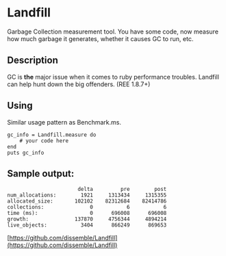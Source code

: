 # Landfill

Garbage Collection measurement tool.   You have some code, now measure how much garbage it generates, whether it causes GC to run, etc.

## Description

GC is **the** major issue when it comes to ruby performance troubles.  Landfill can help hunt down the big offenders. (REE 1.8.7+)

## Using

Similar usage pattern as Benchmark.ms.   

	gc_info = Landfill.measure do
		# your code here
	end
	puts gc_info

## Sample output:

	                       delta         pre        post  
	num_allocations:        1921     1313434     1315355
	allocated_size:       102102    82312684    82414786
	collections:               0           6           6
	time (ms):                 0      696008      696008
	growth:               137870     4756344     4894214
	live_objects:           3404      866249      869653



[https://github.com/dissemble/Landfill](https://github.com/dissemble/Landfill)